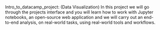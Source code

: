 Intro_to_datacamp_project:
(Data Visualization)
In this project we will go through the projects interface and you will learn how to work with Jupyter notebooks, an open-source web application and we will carry out an end-to-end analysis, on real-world tasks, using real-world tools and workflows.
